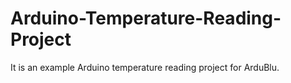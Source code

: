 # Arduino-Temperature-Reading-Project
It is an example Arduino temperature reading project for ArduBlu.
